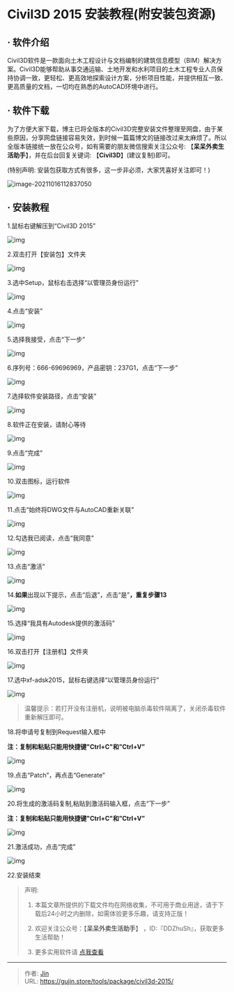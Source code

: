 # Civil3D 2015 安装教程(附安装包资源)


## · 软件介绍
Civil3D软件是一款面向土木工程设计与文档编制的建筑信息模型（BIM）解决方案。Civil3D能够帮助从事交通运输、土地开发和水利项目的土木工程专业人员保持协调一致，更轻松、更高效地探索设计方案，分析项目性能，并提供相互一致、更高质量的文档，一切均在熟悉的AutoCAD环境中进行。

## · 软件下载
为了方便大家下载，博主已将全版本的Civil3D完整安装文件整理至网盘，由于某些原因，分享网盘链接容易失效，到时候一篇篇博文的链接改过来太麻烦了。所以全版本链接统一放在公众号，如有需要的朋友微信搜索关注公众号: 【**呆呆外卖生活助手**】，并在后台回复关键词: 【**Civil3D**】(建议复制)即可。

(特别声明: 安装包获取方式有很多，这一步非必须，大家凭喜好关注即可！)

![image-20211016112837050](https://img.gujin.store/img/image-20211016112837050.png)

## · 安装教程

1.鼠标右键解压到“Civil3D 2015”

![img](https://img.gujin.store/img/v2-1df4dd9297d29460f4a773f107e7c1b7_720w.png)



2.双击打开【安装包】文件夹

![img](https://img.gujin.store/img/v2-a434c0dc346d021e510c9f779686418a_720w.png)

3.选中Setup，鼠标右击选择“以管理员身份运行”

![img](https://img.gujin.store/img/v2-d4f6b587d65eafd05262a8f38f0e06d2_720w.png)

4.点击“安装”

![img](https://img.gujin.store/img/v2-1b7a8660617dde4ad1cc8cb02c641969_720w.png)

5.选择我接受，点击“下一步”

![img](https://img.gujin.store/img/v2-9987d9712cc6a02a3b53d4a39aa42972_720w.png)

6.序列号：666-69696969，产品密钥：237G1，点击“下一步”

![img](https://img.gujin.store/img/v2-bb94f31329da846ffa5d6e2e4cd59ef8_720w.png)

7.选择软件安装路径，点击“安装”

![img](https://img.gujin.store/img/v2-6f11e6f636b7b923d4aa3c574bf2dfe1_720w.png)

8.软件正在安装，请耐心等待

![img](https://img.gujin.store/img/v2-ef17a4886571e955d1e3fd938668fdf3_720w.png)

9.点击“完成”

![img](https://img.gujin.store/img/v2-9b9adc49aa2de76cdd949af72ebc1738_720w.png)

10.双击图标，运行软件

![img](https://img.gujin.store/img/v2-113c7976c12bd980257ad5faf91072d5_720w.png)

11.点击“始终将DWG文件与AutoCAD重新关联”

![img](https://img.gujin.store/img/v2-7648c70a7220636b0bc8eea0695bc850_720w.png)

12.勾选我已阅读，点击“我同意”

![img](https://img.gujin.store/img/v2-8ee15cca1d7f9c686ca1e9fef045c2ad_720w.png)

13.点击“激活”

![img](https://img.gujin.store/img/v2-35c5bc35a45ef583cf8b7e47c62eb385_720w.png)

14.**如果**出现以下提示，点击“后退”，点击“是”**，重复步骤13**

![img](https://img.gujin.store/img/v2-4212ffa485c9f605aeb3c138a42aebdf_720w.png)

15.选择“我具有Autodesk提供的激活码”

![img](https://img.gujin.store/img/v2-d0396e1ba82280fef9a3c5516dfc6809_720w.png)

16.双击打开【注册机】文件夹

![img](https://img.gujin.store/img/v2-a13cac34ea6a476538c2002829dbc7df_720w.png)

17.选中xf-adsk2015，鼠标右键选择“以管理员身份运行”

![img](https://img.gujin.store/img/v2-937e3323482c61fb271ddb44d5e60b2d_720w.png)



> 温馨提示：若打开没有注册机，说明被电脑杀毒软件隔离了，关闭杀毒软件重新解压即可。

18.将申请号复制到Request输入框中

**注：复制和粘贴只能用快捷键"Ctrl+C"和”Ctrl+V”**

![img](https://img.gujin.store/img/v2-523d91ab2e4499fb790e3931c5761298_720w.png)



19.点击“Patch”，再点击“Generate”

![img](https://img.gujin.store/img/v2-dbcb8af0ad6af922831593ef5cfc6ce5_720w.png)

20.将生成的激活码复制,粘贴到激活码输入框，点击“下一步”

**注：复制和粘贴只能用快捷键"Ctrl+C"和”Ctrl+V”**

![img](https://img.gujin.store/img/v2-b9f29d876a25dc047966825203b4fb11_720w.png)



21.激活成功，点击“完成”

![img](https://img.gujin.store/img/v2-14b8703524829edad9d17370b1121827_720w.png)

22.安装结束




> 声明: 
>
> 1. 本篇文章所提供的下载文件均在网络收集，不可用于商业用途，请于下载后24小时之内删除，如需体验更多乐趣，请支持正版！
>
> 2. 欢迎关注公众号：【**呆呆外卖生活助手**】 ，ID:『DDZhuSh』，获取更多生活帮助！
>
> 3. 更多实用软件请  [点我查看](/tools)

---

> 作者: [Jin](https://img.gujin.store/img/favicon.ico)  
> URL: https://gujin.store/tools/package/civil3d-2015/  


